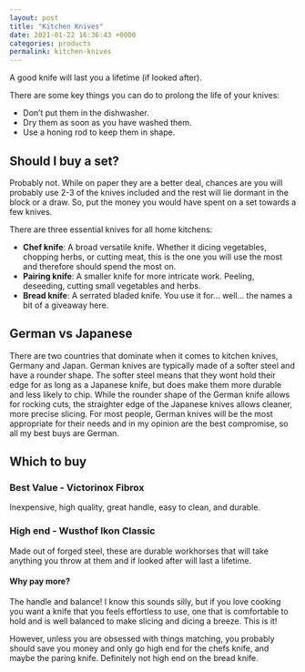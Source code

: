 ```yaml
---
layout: post
title: "Kitchen Knives"
date: 2021-01-22 16:36:43 +0000
categories: products
permalink: kitchen-knives
---
```


A good knife will last you a lifetime (if looked after).

There are some key things you can do to prolong the life of your knives:

- Don’t put them in the dishwasher.
- Dry them as soon as you have washed them.
- Use a honing rod to keep them in shape.

## Should I buy a set?

Probably not. While on paper they are a better deal, chances are you will probably use 2-3 of the knives included and the rest will lie dormant in the block or a draw. So, put the money you would have spent on a set towards a few knives.

There are three essential knives for all home kitchens:

- **Chef knife**: A broad versatile knife. Whether it dicing vegetables, chopping herbs, or cutting meat, this is the one you will use the most and therefore should spend the most on.
- **Pairing knife**: A smaller knife for more intricate work. Peeling, deseeding, cutting small vegetables and herbs.
- **Bread knife**: A serrated bladed knife. You use it for... well... the names a bit of a giveaway here.

## German vs Japanese

There are two countries that dominate when it comes to kitchen knives, Germany and Japan. German knives are typically made of a softer steel and have a rounder shape. The softer steel means that they wont hold their edge for as long as a Japanese knife, but does make them more durable and less likely to chip. While the rounder shape of the German knife allows for rocking cuts, the straighter edge of the Japanese knives allows cleaner, more precise slicing. For most people, German knives will be the most appropriate for their needs and in my opinion are the best compromise, so all my best buys are German.

## Which to buy

### Best Value - Victorinox Fibrox

Inexpensive, high quality, great handle, easy to clean, and durable.

### High end - Wusthof Ikon Classic

Made out of forged steel, these are durable workhorses that will take anything you throw at them and if looked after will last a lifetime.

#### Why pay more?

The handle and balance! I know this sounds silly, but if you love cooking you want a knife that you feels effortless to use, one that is comfortable to hold and is well balanced to make slicing and dicing a breeze. This is it!

However, unless you are obsessed with things matching, you probably should save you money and only go high end for the chefs knife, and maybe the paring knife. Definitely not high end on the bread knife.
